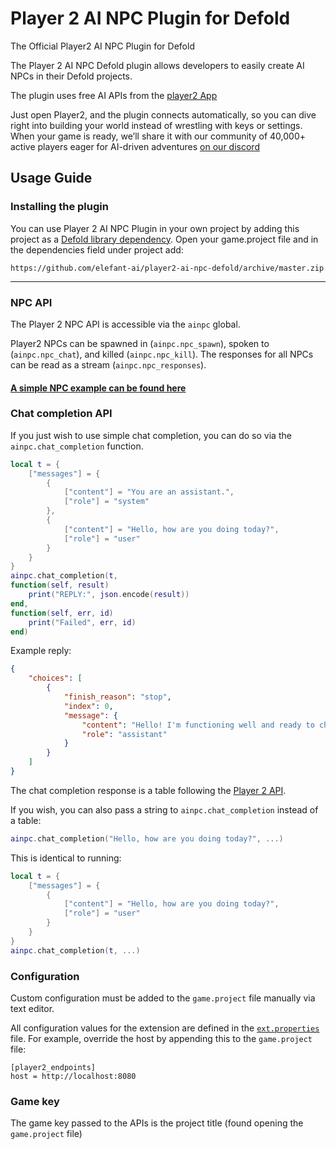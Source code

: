 # Player 2 AI NPC Plugin for Defold
The Official Player2 AI NPC Plugin for Defold

The Player 2 AI NPC Defold plugin allows developers to easily create AI NPCs in their Defold projects.

The plugin uses free AI APIs from the [player2 App](https://player2.game/)

Just open Player2, and the plugin connects automatically, so you can dive right into building your world instead of wrestling with keys or settings. When your game is ready, we’ll share it with our community of 40,000+ active players eager for AI-driven adventures [on our discord](https://player2.game/discord)

## Usage Guide

### Installing the plugin
You can use Player 2 AI NPC Plugin in your own project by adding this project as a [Defold library dependency](http://www.defold.com/manuals/libraries/). Open your game.project file and in the dependencies field under project add:

	https://github.com/elefant-ai/player2-ai-npc-defold/archive/master.zip
	
---

### NPC API

The Player 2 NPC API is accessible via the `ainpc` global.

Player2 NPCs can be spawned in (`ainpc.npc_spawn`), spoken to (`ainpc.npc_chat`), and killed (`ainpc.npc_kill`). The responses for all NPCs can be read as a stream (`ainpc.npc_responses`).

#### [A simple NPC example can be found here](https://github.com/elefant-ai/player2-ai-npc-defold/blob/main/assets/scripts/npc_test.script)

### Chat completion API

If you just wish to use simple chat completion, you can do so via the `ainpc.chat_completion` function.

```lua
local t = {
    ["messages"] = {
        {
            ["content"] = "You are an assistant.",
            ["role"] = "system"
        },
        {
            ["content"] = "Hello, how are you doing today?",
            ["role"] = "user"
        }
    }
}
ainpc.chat_completion(t,
function(self, result)
    print("REPLY:", json.encode(result))
end,
function(self, err, id)
    print("Failed", err, id)
end)
```
Example reply:
```json
{
    "choices": [
        {
            "finish_reason": "stop",
            "index": 0,
            "message": {
                "content": "Hello! I'm functioning well and ready to chat or help with whatever you need! 🌟 I always enjoy our conversations. How are you doing today? I'd love to hear from you!",
                "role": "assistant"
            }
        }
    ]
}
```
The chat completion response is a table following the [Player 2 API](http://localhost:4315/docs/#/Chat/chat_completion).

If you wish, you can also pass a string to `ainpc.chat_completion` instead of a table:
```lua
ainpc.chat_completion("Hello, how are you doing today?", ...)
```
This is identical to running:
```lua
local t = {
    ["messages"] = {
        {
            ["content"] = "Hello, how are you doing today?",
            ["role"] = "user"
        }
    }
}
ainpc.chat_completion(t, ...)
```

### Configuration

Custom configuration must be added to the `game.project` file manually via text editor.

All configuration values for the extension are defined in the [`ext.properties`](https://github.com/elefant-ai/player2-ai-npc-defold/blob/main/player2-ai-npc/ext.properties) file. For example, override the host by appending this to the `game.project` file:
```properties
[player2_endpoints]
host = http://localhost:8080
```

### Game key

The game key passed to the APIs is the project title (found opening the `game.project` file)